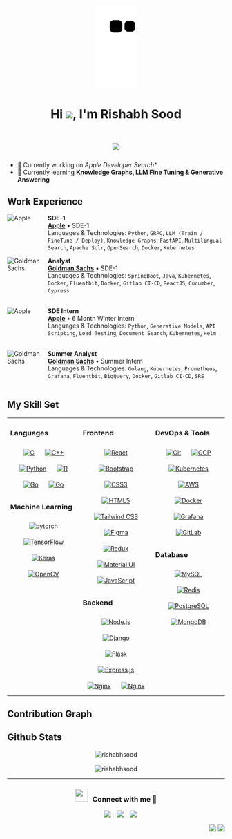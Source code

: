 <div align="center">
  <img alt="snake eating my contribution" src="https://github.com/RishabhSood/RishabhSood/blob/output/github-contribution-grid-snake.svg">
  <br>
</div>

<h1 align="center">Hi <img width="35" src="https://raw.githubusercontent.com/nixin72/nixin72/master/wave.gif">, I'm Rishabh Sood</h1>

<h1 align="center">
    <img src="https://readme-typing-svg.herokuapp.com/?lines=SDE+@Apple;Machine+Learning+Engineer;Web+Developer;B.E.+Computer+Science+@Thapar&center=true&size=20">
</h1>

- 🔭 Currently working on *Apple Developer Search**
- 🌱 Currently learning **Knowledge Graphs, LLM Fine Tuning & Generative Answering**
## Work Experience
[<img align="left" height="94px" width="94px" alt="Apple" src="https://i.pinimg.com/474x/b0/d2/6e/b0d26e8122dffa8a51081f7f814581d7.jpg"/>](https://www.apple.com/)

**SDE-1** \
[**Apple**](https://www.apple.com/) • SDE-1 \
Languages & Technologies: `Python`, `GRPC`, `LLM (Train / FineTune / Deploy)`, `Knowledge Graphs`, `FastAPI`, `Multilingual Search`, `Apache Solr`, `OpenSearch`, `Docker`, `Kubernetes`
<br/>

[<img align="left" height="94px" width="94px" alt="Goldman Sachs" src="https://upload.wikimedia.org/wikipedia/commons/thumb/6/61/Goldman_Sachs.svg/1024px-Goldman_Sachs.svg.png"/>](https://www.goldmansachs.com/)

**Analyst** \
[**Goldman Sachs**](https://www.goldmansachs.com/) • SDE-1 \
Languages & Technologies: `SpringBoot`, `Java`, `Kubernetes`, `Docker`, `Fluentbit`, `Docker`, `Gitlab CI-CD`, `ReactJS`, `Cucumber`, `Cypress` \
<br/>

[<img align="left" height="94px" width="94px" alt="Apple" src="https://i.pinimg.com/474x/b0/d2/6e/b0d26e8122dffa8a51081f7f814581d7.jpg"/>](https://www.apple.com/)

**SDE Intern** \
[**Apple**](https://www.apple.com/) • 6 Month Winter Intern \
Languages & Technologies: `Python`, `Generative Models`, `API Scripting`, `Load Testing`, `Document Search`, `Kubernetes`, `Helm` \
<br/>

[<img align="left" height="94px" width="94px" alt="Goldman Sachs" src="https://upload.wikimedia.org/wikipedia/commons/thumb/6/61/Goldman_Sachs.svg/1024px-Goldman_Sachs.svg.png"/>](https://www.goldmansachs.com/)

**Summer Analyst** \
[**Goldman Sachs**](https://www.goldmansachs.com/) • Summer Intern \
Languages & Technologies: `Golang`, `Kubernetes`, `Prometheus`, `Grafana`, `Fluentbit`, `BigQuery`, `Docker`, `Gitlab CI-CD`, `SRE` \
<br/>

## My Skill Set  
<table><tr>
<td valign="top" width="33%">

### Languages  
<div align="center">  
<a href="https://www.cprogramming.com/" target="_blank"><img style="margin: 10px" src="https://profilinator.rishav.dev/skills-assets/c-original.svg" alt="C" height="50" /></a>  
<a href="https://www.cplusplus.com/" target="_blank"><img style="margin: 10px" src="https://profilinator.rishav.dev/skills-assets/cplusplus-original.svg" alt="C++" height="50" /></a>  
<a href="https://www.python.org/" target="_blank"><img style="margin: 10px" src="https://profilinator.rishav.dev/skills-assets/python-original.svg" alt="Python" height="50" /></a>  
<a href="https://www.r-project.org/" target="_blank"><img style="margin: 10px" src="https://profilinator.rishav.dev/skills-assets/r.svg" alt="R" height="50" /></a>  
<a href="https://go.dev/" target="_blank"><img style="margin: 10px" src="https://profilinator.rishav.dev/skills-assets/go-original.svg" alt="Go" height="50" /></a>  
<a href="https://go.dev/" target="_blank"><img style="margin: 10px" src="https://profilinator.rishav.dev/skills-assets/java-original-wordmark.svg" alt="Go" height="50" /></a>  
</div>  



### Machine Learning  
<div align="center">  
<a href="https://pytorch.org/" target="_blank"><img style="margin: 10px" src="https://profilinator.rishav.dev/skills-assets/pytorch-icon.svg" alt="pytorch" height="50" /></a>  
<a href="https://www.tensorflow.org/" target="_blank"><img style="margin: 10px" src="https://profilinator.rishav.dev/skills-assets/tensorflow-icon.svg" alt="TensorFlow" height="50" /></a>  
<a href="https://keras.io/" target="_blank"><img style="margin: 10px" src="https://profilinator.rishav.dev/skills-assets/keras.png" alt="Keras" height="50" /></a>  
<a href="https://opencv.org/" target="_blank"><img style="margin: 10px" src="https://profilinator.rishav.dev/skills-assets/opencv-icon.svg" alt="OpenCV" height="50" /></a>  
</div>

</td><td valign="top" width="33%">



### Frontend  
<div align="center">  
<a href="https://reactjs.org/" target="_blank"><img style="margin: 10px" src="https://profilinator.rishav.dev/skills-assets/react-original-wordmark.svg" alt="React" height="50" /></a>  
<a href="https://getbootstrap.com/docs/3.4/javascript/" target="_blank"><img style="margin: 10px" src="https://profilinator.rishav.dev/skills-assets/bootstrap-plain.svg" alt="Bootstrap" height="50" /></a>  
<a href="https://www.w3schools.com/css/" target="_blank"><img style="margin: 10px" src="https://profilinator.rishav.dev/skills-assets/css3-original-wordmark.svg" alt="CSS3" height="50" /></a>  
<a href="https://en.wikipedia.org/wiki/HTML5" target="_blank"><img style="margin: 10px" src="https://profilinator.rishav.dev/skills-assets/html5-original-wordmark.svg" alt="HTML5" height="50" /></a>  
<a href="https://www.tailwindcss.com/" target="_blank"><img style="margin: 10px" src="https://profilinator.rishav.dev/skills-assets/tailwindcss.svg" alt="Tailwind CSS" height="50" /></a>  
<a href="https://www.figma.com/" target="_blank"><img style="margin: 10px" src="https://profilinator.rishav.dev/skills-assets/figma-icon.svg" alt="Figma" height="50" /></a>  
<a href="https://redux.js.org/" target="_blank"><img style="margin: 10px" src="https://profilinator.rishav.dev/skills-assets/redux-original.svg" alt="Redux" height="50" /></a>  
<a href="https://mui.com/" target="_blank"><img style="margin: 10px" src="https://profilinator.rishav.dev/skills-assets/mui.png" alt="Material UI" height="50" /></a>  
<a href="https://www.javascript.com/" target="_blank"><img style="margin: 10px" src="https://profilinator.rishav.dev/skills-assets/javascript-original.svg" alt="JavaScript" height="50" /></a>  
</div>  



### Backend  
<div align="center">  
<a href="https://nodejs.org/" target="_blank"><img style="margin: 10px" src="https://profilinator.rishav.dev/skills-assets/nodejs-original-wordmark.svg" alt="Node.js" height="50" /></a>  
<a href="https://www.djangoproject.com/" target="_blank"><img style="margin: 10px" src="https://profilinator.rishav.dev/skills-assets/django-original.svg" alt="Django" height="50" /></a>  
<a href="https://flask.palletsprojects.com/" target="_blank"><img style="margin: 10px" src="https://profilinator.rishav.dev/skills-assets/flask.png" alt="Flask" height="50" /></a>  
<a href="https://expressjs.com/" target="_blank"><img style="margin: 10px" src="https://profilinator.rishav.dev/skills-assets/express-original-wordmark.svg" alt="Express.js" height="50" /></a>  
<a href="https://www.nginx.com/" target="_blank"><img style="margin: 10px" src="https://profilinator.rishav.dev/skills-assets/nginx-original.svg" alt="Nginx" height="50" /></a>  
<a href="https://www.nginx.com/" target="_blank"><img style="margin: 10px" src="https://profilinator.rishav.dev/skills-assets/springio-icon.svg" alt="Nginx" height="50" /></a>
</div>

</td><td valign="top" width="33%">



### DevOps & Tools  
<div align="center">  
<a href="https://github.com/" target="_blank"><img style="margin: 10px" src="https://profilinator.rishav.dev/skills-assets/git-scm-icon.svg" alt="Git" height="50" /></a>  
<a href="https://cloud.google.com/" target="_blank"><img style="margin: 10px" src="https://profilinator.rishav.dev/skills-assets/google_cloud-icon.svg" alt="GCP" height="50" /></a>  
<a href="https://kubernetes.io/" target="_blank"><img style="margin: 10px" src="https://profilinator.rishav.dev/skills-assets/kubernetes-icon.svg" alt="Kubernetes" height="50" /></a>  
<a href="https://aws.amazon.com/" target="_blank"><img style="margin: 10px" src="https://profilinator.rishav.dev/skills-assets/amazonwebservices-original-wordmark.svg" alt="AWS" height="50" /></a>  
<a href="https://www.docker.com/" target="_blank"><img style="margin: 10px" src="https://profilinator.rishav.dev/skills-assets/docker-original-wordmark.svg" alt="Docker" height="50" /></a>  
<a href="https://grafana.com/" target="_blank"><img style="margin: 10px" src="https://profilinator.rishav.dev/skills-assets/grafana.png" alt="Grafana" height="50" /></a>  
<a href="https://about.gitlab.com/" target="_blank"><img style="margin: 10px" src="https://profilinator.rishav.dev/skills-assets/gitlab.svg" alt="GitLab" height="50" /></a>  
</div>  



### Database  
<div align="center">  
<a href="https://www.mysql.com/" target="_blank"><img style="margin: 10px" src="https://profilinator.rishav.dev/skills-assets/mysql-original-wordmark.svg" alt="MySQL" height="50" /></a>  
<a href="https://redis.io/" target="_blank"><img style="margin: 10px" src="https://profilinator.rishav.dev/skills-assets/redis-original-wordmark.svg" alt="Redis" height="50" /></a>  
<a href="https://www.postgresql.org/" target="_blank"><img style="margin: 10px" src="https://profilinator.rishav.dev/skills-assets/postgresql-original-wordmark.svg" alt="PostgreSQL" height="50" /></a>  
<a href="https://www.mongodb.com/" target="_blank"><img style="margin: 10px" src="https://profilinator.rishav.dev/skills-assets/mongodb-original-wordmark.svg" alt="MongoDB" height="50" /></a>  
</div>

</td></tr></table>  

<h2> Contribution Graph </h2>

<h2> Github Stats </h2>
<div align="center">
    <p><img align="center" src="https://github-readme-stats.vercel.app/api?username=rishabhsood&theme=tokyonight&show_icons=true&locale=en" alt="rishabhsood" /></p>
    <p><img align="center" src="https://github-readme-streak-stats.herokuapp.com/?user=rishabhsood&theme=tokyonight" alt="rishabhsood" /></p>
</div>

<hr>
<h3 align="center" > <img src="https://media.giphy.com/media/iY8CRBdQXODJSCERIr/giphy.gif" width="30" height="30" style="margin-right: 10px;">Connect with me 🤝 </h3>
<p align="center">
    <div align="center"  class="icons-social" style="margin-left: 10px;">
       <a style="margin-left: 10px;"  target="_blank" href="https://www.linkedin.com/in/rishabh-sood-6312931a1/">
          <img src="https://img.icons8.com/doodle/40/000000/linkedin--v2.png">
       </a>
       <a style="margin-left: 10px;" target="_blank" href="https://github.com/RishabhSood">
         <img src="https://img.icons8.com/doodle/40/000000/github--v1.png">
       </a>
       <a style="margin-left: 10px;" target="_blank" href="https://www.instagram.com/rishabh_sood_2/">
          <img src="https://img.icons8.com/doodle/40/000000/instagram-new--v2.png">
       </a>
    </div>
</p>

<div align="right">
  <img src="https://komarev.com/ghpvc/?username=RishabhSood&label=Visitors">
  <img src="https://img.shields.io/github/followers/RishabhSood.svg?style=social&label=Follow&maxAge=2592000">
</div>
